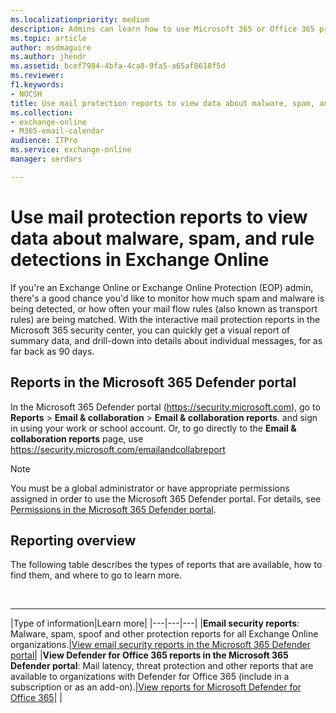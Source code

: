 ```yaml
---
ms.localizationpriority: medium
description: Admins can learn how to use Microsoft 365 or Office 365 protection reports for malware, spam, and mail flow rule detections.
ms.topic: article
author: msdmaguire
ms.author: jhendr
ms.assetid: bcef7984-4bfa-4ca8-9fa5-a65af8618f5d
ms.reviewer: 
f1.keywords:
- NOCSH
title: Use mail protection reports to view data about malware, spam, and rule detections in Exchange Online
ms.collection: 
- exchange-online
- M365-email-calendar
audience: ITPro
ms.service: exchange-online
manager: serdars

---
```


# Use mail protection reports to view data about malware, spam, and rule detections in Exchange Online

If you're an Exchange Online or Exchange Online Protection (EOP) admin, there's a good chance you'd like to monitor how much spam and malware is being detected, or how often your mail flow rules (also known as transport rules) are being matched. With the interactive mail protection reports in the Microsoft 365 security center, you can quickly get a visual report of summary data, and drill-down into details about individual messages, for as far back as 90 days.

## Reports in the Microsoft 365 Defender portal

In the Microsoft 365 Defender portal (<https://security.microsoft.com>), go to **Reports** \> **Email & collaboration** \> **Email & collaboration reports**. and sign in using your work or school account. Or, to go directly to the **Email & collaboration reports** page, use <https://security.microsoft.com/emailandcollabreport>

> [!NOTE]
> You must be a global administrator or have appropriate permissions assigned in order to use the Microsoft 365 Defender portal. For details, see [Permissions in the Microsoft 365 Defender portal](/microsoft-365/security/office-365-security/permissions-microsoft-365-security-center).

## Reporting overview

The following table describes the types of reports that are available, how to find them, and where to go to learn more.

<br>

****

|Type of information|Learn more|
|---|---|---|
|**Email security reports**: Malware, spam, spoof and other protection reports for all Exchange Online organizations.|[View email security reports in the Microsoft 365 Defender portal](/microsoft-365/security/office-365-security/view-email-security-reports)|
|**View Defender for Office 365 reports in the Microsoft 365 Defender portal**: Mail latency, threat protection and other reports that are available to organizations with Defender for Office 365 (include in a subscription or as an add-on).|[View reports for Microsoft Defender for Office 365](/microsoft-365/security/office-365-security/view-reports-for-mdo)|
|
